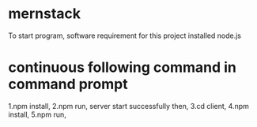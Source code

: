 # mernstack

To start program,
software requirement for this project
installed node.js
 
# continuous following command in command prompt

1.npm install,
2.npm run,
server start successfully then,
3.cd client,
4.npm install,
5.npm run,

